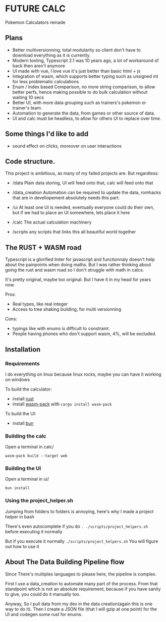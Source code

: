 # FUTURE CALC

Pokemon Calculators remade


## Plans

- Better multiversionning, total modularity so client don't have to download everything as it is currently.
- Modern tooling, Typescript 2.1 was 10 years ago, a lot of workaround of back then aren't anymore
- UI made with vue, I love vue it's just better than basic html + js
- Integration of wasm, which supports better typing such as unsigned int for less problematic calculations
- Enum / Index based Comparison, no more string comparison, to allow better perfs, hence making possible to do bulk calculation without waiting 10 secs
- Better UI, with more data grouping such as trainers's pokemon or trainer's team.
- Automation to generate the data, from games or other source of data.
- UI and calc must be headless, to allow for others UI to replace over time.


## Some things I'd like to add

- sound effect on clicks, moreover on user interactions



## Code structure.
This project is ambitious, as many of my failed projects are. But regardless:

- /data
Plain data storing, UI will feed onto that, calc will feed onto that

- /data_creation
Automation can be required to update the data, romhacks that are in devellopement absolutely needs this part.

- /ui
At least one UI is needed, eventually everyone could do their own, but if we had to place an UI somewhere, lets place it here

- /calc
The actual calculation machinery

- /scripts
any scripts that links this all beautiful world together


## The RUST + WASM road

Typescript is a glorified linter for javascript and functionnaly doesn't help about the painpoints when doing maths.
But I was rather thinking about going the rust and wasm road so I don't struggle with math in calcs.

It's pretty original, maybe too original. But I have it in my head for years now.

Pros:
- Real types, like real integer
- Access to tree shaking building, for multi versionning


Cons:
- typings like with enums is difficult to constraint.
- People having phones who don't support wasm, 4%, will be excluded.


## Installation

### Requirements

I do everything on linux because linux rocks, maybe you can have it working on windows 

To build the calculator: 

- install [rust](https://www.rust-lang.org/tools/install)
- install [wasm-pack](https://developer.mozilla.org/en-US/docs/WebAssembly/Guides/Rust_to_Wasm#wasm-pack) with `cargo install wasm-pack`

To build the UI:

- install [bun](https://bun.sh/)



### Building the calc

Open a terminal in calc/
```
wasm-pack build --target web
```

### Building the UI

Open a terminal in ui/
```
bun install
```

### Using the project_helper.sh

Jumping from folders to folders is annoying, here's why I made a project helper in bash

There's even autocomplete if you do `. ./scripts/project_helpers.sh` before executing it normally

But if you execute it normally `./scripts/project_helpers.sh`
You will figure out how to use it


## About The Data Building Pipeline flow

Since There's multiples languages to please here, the pipeline is complex.

First I use a data_creation to automate many part of the process.
From that standpoint which is not an absolute requirement, because if you have sanity to give, you could do it manually too.

Anyway, So I pull data from my dex in the data creation(again this is one way to do it).
Then I create a JSON file (that I will gzip at one point) for the UI
and codegen some rust for enums.

